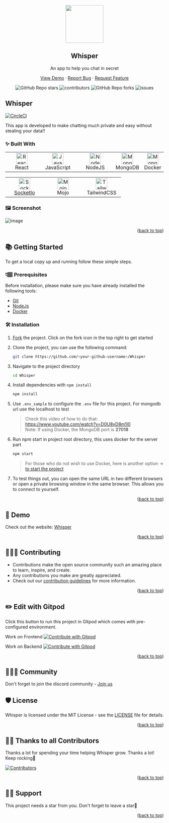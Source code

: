 <div id="top"></div>

<div align="center">
  <img src="https://user-images.githubusercontent.com/88016895/196855572-7bf5a696-098e-461d-a021-61c37bca6ba3.png" width="120px">
  <h2>Whisper</h2>
  <p>An app to help you chat in secret</p>

  <p  align="center">
    <a href="https://whischat.vercel.app/">View Demo</a>
    ·
    <a href="https://github.com/Dun-sin/Whisper/issues/new?assignees=&labels=bug&template=bug.yml&title=%5BBUG%5D+%3Cdescription%3E">Report Bug</a>
    ·
    <a href="https://github.com/Dun-sin/Whisper/issues/new?assignees=&labels=feature&template=features.yml&title=%5BFEATURE%5D+%3Cdescription%3E">Request Feature</a>
  </p>

  <img alt="GitHub Repo stars" src="https://img.shields.io/github/stars/Dun-sin/Whisper?style=flat">
  <img alt="contributors" src="https://img.shields.io/github/contributors/Dun-sin/Whisper?style=flat">
  <img alt="GitHub Repo forks" src="https://img.shields.io/github/forks/Dun-sin/Whisper?style=flat">
  <img alt="issues" src="https://img.shields.io/github/issues/Dun-sin/Whisper?style=flat"> </br>
</div>

## Whisper

[![CircleCI](https://circleci.com/gh/circleci/circleci-docs.svg?style=shield)](https://app.circleci.com/pipelines/github/Cor4zon/Whisper)

This app is developed to make chatting much private and easy without stealing your data!!

### ✨ Built With

 <table>
     <tbody>
  <tr>
   <td align="Center" width="30%"> 
 <a href="https://reactjs.org/" target="_blank" rel="noreferrer"><img src="https://raw.githubusercontent.com/danielcranney/readme-generator/main/public/icons/skills/react-colored.svg" width="36" height="36" alt="React" /></a>
    <br>React
    </td>   
   
   <td align="Center" width="30%">
        <a href="https://developer.mozilla.org/en-US/docs/Web/JavaScript" target="_blank" rel="noreferrer"><img src="https://raw.githubusercontent.com/danielcranney/readme-generator/main/public/icons/skills/javascript-colored.svg" width="36" height="36" alt="Javascript" /></a>
    <br>JavaScript
    </td> 
  <td align="Center" width="30%">
      <a href="https://nodejs.org/en/" target="_blank" rel="noreferrer"><img src="https://raw.githubusercontent.com/danielcranney/readme-generator/main/public/icons/skills/nodejs-colored.svg" width="36" height="36" alt="NodeJS" /></a>
    <br>NodeJS
    </td>   
    <td align="Center" width="30%">  
<a href="https://www.mongodb.com/" target="_blank" rel="noreferrer"><img src="https://raw.githubusercontent.com/danielcranney/readme-generator/main/public/icons/skills/mongodb-colored.svg" width="36" height="36" alt="MongoDB" /></a>
    <br>MongoDB
    </td>  
        <td align="Center" width="30%">  
<a href="https://www.mongodb.com/" target="_blank" rel="noreferrer"><img src=".github/docker.png" width="36" height="36" alt="MongoDB" /></a>
    <br>Docker
    </td>   
      </tr>
</tbody>
  </table>

  <table>
   <tbody>
      <tr>
     <td align="Center" width="30%">   
<a href="https://socket.io/" target="_blank" rel="noreferrer"><img src="https://w7.pngwing.com/pngs/162/702/png-transparent-socket-io-node-js-express-js-npm-network-socket-github-angle-triangle-logo-thumbnail.png" width="36" height="36" alt="SocketIo">
     <br>SocketIo
    </td>  
  <td align="Center" width="30%">
  <a href="https://mojoauth.com/" target="_blank" rel="noreferrer"><img src="https://user-images.githubusercontent.com/78784850/179708079-25f0c6c7-ae9a-4c07-b5b3-e6dc1a1051c2.png" width="36" height="36" alt="Mojo"/></a>
     <br>Mojo
    </td>  
    <td align="Center" width="30%">      
<a href="https://tailwindcss.com/" target="_blank" rel="noreferrer"><img src="https://raw.githubusercontent.com/danielcranney/readme-generator/main/public/icons/skills/tailwindcss-colored.svg" width="36" height="36" alt="TailwindCSS" /></a> 
  <br>TailwindCSS
    </td>
          </tr>
</tbody>
  </table>

### 🖼️ Screenshot
![image](https://user-images.githubusercontent.com/78784850/209371680-aa61e57f-167a-4a7d-86f7-0f2455e60890.png)

<p align="right">(<a href="#top">back to top</a>)</p>

## 📚 Getting Started

To get a local copy up and running follow these simple steps.

### 👇🏽 Prerequisites

Before installation, please make sure you have already installed the following tools:

- [Git](https://git-scm.com/downloads)
- [NodeJs](https://nodejs.org/en/download/)
- [Docker](https://docker.com/desktop)

### 🛠️ Installation

1. [Fork](https://github.com/Dun-sin/Whisper/fork) the project. Click on the fork icon in the top right to get started
2. Clone the project, you can use the following command:

   ```bash
   git clone https://github.com/<your-github-username>/Whisper
   ```

3. Navigate to the project directory

   ```bash
   cd Whisper
   ```

4. Install dependencies with `npm install`

   ```bash
   npm install
   ```

5. Use `.env_sample` to configure the `.env` file for this project. For mongodb url use the localhost to test
   > Check this video of how to do that: https://www.youtube.com/watch?v=D0U8vD8m1I0  
   > Note: If using Docker, the MongoDB port is **27018**

6. Run npm start in project root directory, this uses docker for the server part

   ```bash
   npm start
   ```
   > For those who do not wish to use Docker, here is another option -> [to start the project](https://github.com/Dun-sin/Whisper/blob/main/CONTRIBUTING.md#starting-the-project-without-docker)

7. To test things out, you can open the same URL in two different browsers or open a private browsing window in the same browser. This allows you to connect to yourself. 

<p align="right">(<a href="#top">back to top</a>)</p>

## 🎨 Demo

Check out the website: [Whisper](https://WhisChat.vercel.app/)

<p align="right">(<a href="#top">back to top</a>)</p>

## 👩🏽‍💻 Contributing

- Contributions make the open source community such an amazing place to learn, inspire, and create.
- Any contributions you make are greatly appreciated.
- Check out our [contribution guidelines](/CONTRIBUTING.md) for more information.

<p align="right">(<a href="#top">back to top</a>)</p>

## ✏️ Edit with Gitpod

Click this button to run this project in Gitpod which comes with pre-configured environment.

Work on Frontend <a href="https://gitpod.io/#type=client/https://github.com/Dun-sin/Whisper">
<img
    src="https://img.shields.io/badge/Contribute%20with-Gitpod-908a85?logo=gitpod"
    alt="Contribute with Gitpod"
  />
</a>

Work on Backend <a href="https://gitpod.io/#type=server/https://github.com/Dun-sin/Whisper">
<img
    src="https://img.shields.io/badge/Contribute%20with-Gitpod-908a85?logo=gitpod"
    alt="Contribute with Gitpod"
  />
</a>

<p align="right">(<a href="#top">back to top</a>)</p>

## 👨‍👩‍👦 Community

Don't forget to join the discord community - [Join us](https://discord.gg/ufcysW9q23)

## 🛡️ License

Whisper is licensed under the MIT License - see the [LICENSE](LICENSE) file for details.

<p align="right">(<a href="#top">back to top</a>)</p>

## 💪🏽 Thanks to all Contributors

Thanks a lot for spending your time helping Whisper grow. Thanks a lot! Keep rocking🍻

[![Contributors](https://contrib.rocks/image?repo=Dun-sin/Whisper)](https://github.com/Dun-sin/Whisper/graphs/contributors)

<p align="right">(<a href="#top">back to top</a>)</p>

## 🙏🏽 Support

This project needs a star️ from you. Don't forget to leave a star🌟

<p align="right">(<a href="#top">back to top</a>)</p>
